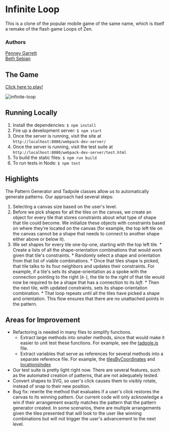 # Infinite Loop

This is a clone of the popular mobile game of the same name, which is itself a remake of the flash game Loops of Zen.

### Authors

[Penney Garrett](https://github.com/PenneyGadget)  
[Beth Sebian](https://github.com/bethsebian)  


## The Game
[Click here to play!](http://penneygadget.github.io/game-time/)

![infinite-loop](http://g.recordit.co/D8vOI0HKrw.gif)

## Running Locally
1. Install the dependencies: `$ npm install`
2. Fire up a development server: `$ npm start`
3. Once the server is running, visit the site at `http://localhost:8080/webpack-dev-server/`
4. Once the server is running, visit the test suite at `http://localhost:8080/webpack-dev-server/test.html`
5. To build the static files: `$ npm run build`
6. To run tests in Node: `$ npm test`

## Highlights
The Pattern Generator and Tadpole classes allow us to automatically generate patterns. Our approach had several steps:
  1. Selecting a canvas size based on the user's level.
  2. Before we pick shapes for all the tiles on the canvas, we create an object for every tile that stores constraints about what type of shape that tile could become. We initialize these objects with constraints based on where they're located on the canvas (for example, the top left tile on the canvas cannot be a shape that needs to connect to another shape either above or below it).
  3. We set shapes for every tile one-by-one, starting with the top left tile.
    * Create a lists of all the shape-orientation combinations that would work given that tile's constraints.
    * Randomly select a shape and orientation from that list of viable combinations.
    * Once that tiles shape is picked, that tile talks to its four neighbors and updates their constraints. For example, if a tile's sets its shape-orientation as a spoke with the connection pointing to the right (`0-`), the tile to the _right_ of that tile would now be required to be a shape that has a connection to its _left_.
    * Then the next tile, with updated constraints, sets its shape-orientation combination.
    * That loop repeats until all the tiles have picked a shape and orientation. This flow ensures that there are no unattached points in the pattern.

## Areas for Improvement
* Refactoring is needed in many files to simplify functions.
  * Extract large methods into smaller methods, since that would make it easier to unit test these functions. For example, see the [tadpole.js](https://github.com/bethsebian/game-time/blob/master/lib/scripts/tadpole.js) file.
  * Extract variables that serve as references for several methods into a separate reference file. For example, the [tilesByCoordinates](https://github.com/bethsebian/game-time/blob/master/lib/scripts/grid.js#L35-49#L53-L162) and [locationsIndex](https://github.com/bethsebian/game-time/blob/master/lib/scripts/grid.js#L35-49#L53-L162)
* Our test suite is pretty light right now. There are several features, such as the automated creation of patterns, that are not adequately tested.
* Convert shapes to SVG, so user's click causes them to visibly rotate, instead of snap to their new position.
* Bug fix: rewrite the method that evaluates if a user's click restores the canvas to its winning pattern. Our current code will only acknowledge a win if their arrangement exactly matches the pattern that the pattern generator created. In some scenarios, there are multiple arrangements given the tiles presented that will look to the user like winning combinations but will not trigger the user's advancement to the next level.




